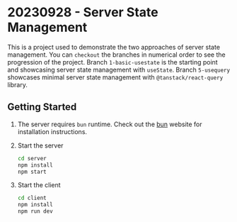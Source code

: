 # 20230928 - Server State Management

This is a project used to demonstrate the two approaches of server state management. You can `checkout` the branches in numerical order to see the progression of the project. Branch `1-basic-usestate` is the starting point and showcasing server state management with `useState`. Branch `5-usequery` showcases minimal server state management with `@tanstack/react-query` library.

## Getting Started

1. The server requires `bun` runtime. Check out the [bun](https://bun.sh/) website for installation instructions.

2. Start the server

   ```bash
   cd server
   npm install
   npm start
   ```

3. Start the client

   ```bash
   cd client
   npm install
   npm run dev
   ```
